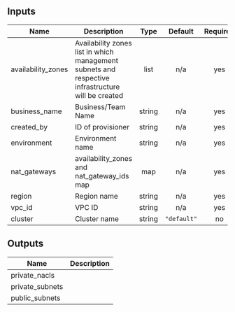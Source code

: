 ## Inputs

| Name | Description | Type | Default | Required |
|------|-------------|:----:|:-----:|:-----:|
| availability\_zones | Availability zones list in which management subnets and respective infrastructure will be created | list | n/a | yes |
| business\_name | Business/Team Name | string | n/a | yes |
| created\_by | ID of provisioner | string | n/a | yes |
| environment | Environment name | string | n/a | yes |
| nat\_gateways | availability_zones and nat_gateway_ids map | map | n/a | yes |
| region | Region name | string | n/a | yes |
| vpc\_id | VPC ID | string | n/a | yes |
| cluster | Cluster name | string | `"default"` | no |

## Outputs

| Name | Description |
|------|-------------|
| private\_nacls |  |
| private\_subnets |  |
| public\_subnets |  |


